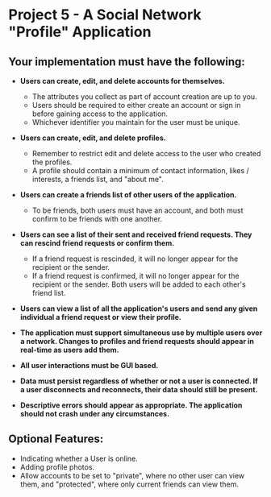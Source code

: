 # Project 5 - A Social Network "Profile" Application 
## Your implementation must have the following:
* **Users can create, edit, and delete accounts for themselves.**
  * The attributes you collect as part of account creation are up to you.
  * Users should be required to either create an account or sign in before gaining access to the application.
  * Whichever identifier you maintain for the user must be unique.
  
* **Users can create, edit, and delete profiles.**
  * Remember to restrict edit and delete access to the user who created the profiles.
  * A profile should contain a minimum of contact information, likes / interests, a friends list, and "about me".
  
* **Users can create a friends list of other users of the application.**
  * To be friends, both users must have an account, and both must confirm to be friends with one another. 
  
* **Users can see a list of their sent and received friend requests. They can rescind friend requests or confirm them.** 
  * If a friend request is rescinded, it will no longer appear for the recipient or the sender.
  * If a friend request is confirmed, it will no longer appear for the recipient or the sender. Both users will be added to each other's friend list. 
  
* **Users can view a list of all the application's users and send any given individual a friend request or view their profile.**
* **The application must support simultaneous use by multiple users over a network. Changes to profiles and friend requests should appear in real-time as users add them.**
* **All user interactions must be GUI based.**
* **Data must persist regardless of whether or not a user is connected. If a user disconnects and reconnects, their data should still be present.**
* **Descriptive errors should appear as appropriate. The application should not crash under any circumstances.**
  
## Optional Features:
* Indicating whether a User is online.
* Adding profile photos.
* Allow accounts to be set to "private", where no other user can view them, and "protected", where only current friends can view them.
